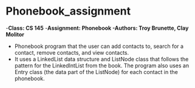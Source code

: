 # Phonebook_assignment
-**Class: CS 145**
-**Assignment: Phonebook
-Authors: Troy Brunette, Clay Molitor**
- Phonebook program that the user can add contacts to, search for a contact, remove contacts, and view contacts.
- It uses a LinkedList data structure and ListNode class that follows the pattern for the LinkedIntList 
from the book. The program also uses an Entry class (the data part of the ListNode) for each contact in the phonebook.
